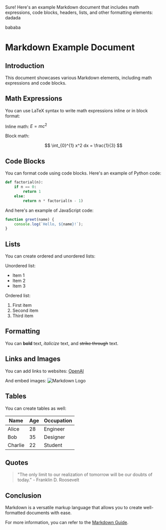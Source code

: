 Sure! Here's an example Markdown document that includes math expressions, code blocks, headers, lists, and other formatting elements:
dadada

bababa
# Markdown Example Document

## Introduction

This document showcases various Markdown elements, including math expressions and code blocks.

## Math Expressions

You can use LaTeX syntax to write math expressions inline or in block format:

Inline math: $E=mc^2$

Block math:

$$
\int_{0}^{1} x^2 dx = \frac{1}{3}
$$

## Code Blocks

You can format code using code blocks. Here's an example of Python code:

```python
def factorial(n):
    if n == 0:
        return 1
    else:
        return n * factorial(n - 1)
```

And here's an example of JavaScript code:

```javascript
function greet(name) {
    console.log(`Hello, ${name}!`);
}
```

## Lists

You can create ordered and unordered lists:

Unordered list:
- Item 1
- Item 2
- Item 3

Ordered list:
1. First item
2. Second item
3. Third item

## Formatting

You can **bold** text, _italicize_ text, and ~~strike through~~ text.

## Links and Images

You can add links to websites: [OpenAI](https://www.openai.com/)

And embed images: ![Markdown Logo](https://markdown-here.com/img/icon256.png)

## Tables

You can create tables as well:

| Name     | Age | Occupation |
|----------|-----|------------|
| Alice    | 28  | Engineer   |
| Bob      | 35  | Designer   |
| Charlie  | 22  | Student    |

## Quotes

> "The only limit to our realization of tomorrow will be our doubts of today." - Franklin D. Roosevelt

## Conclusion

Markdown is a versatile markup language that allows you to create well-formatted documents with ease.

For more information, you can refer to the [Markdown Guide](https://www.markdownguide.org/).
